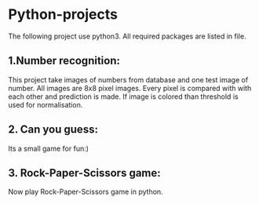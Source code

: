# Python-projects
The following project use python3. All required packages are listed in file.
## 1.Number recognition: 
  This project take images of numbers from database and one test image of number. All images are 8x8 pixel images.
  Every pixel is compared with with each other and prediction is made. If image is colored than threshold is used for normalisation.
## 2. Can you guess: 
   Its a small game for fun:)
## 3. Rock-Paper-Scissors game:
   Now play Rock-Paper-Scissors game in python.
